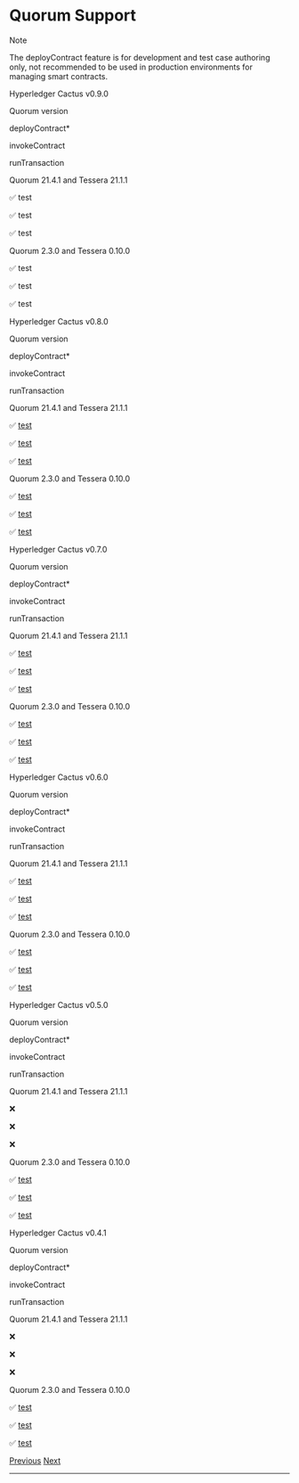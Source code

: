 Quorum Support
==============================================================

Note

The deployContract feature is for development and test case authoring only, not recommended to be used in production environments for managing smart contracts.

Hyperledger Cactus v0.9.0

Quorum version

deployContract\*

invokeContract

runTransaction

Quorum 21.4.1 and Tessera 21.1.1

✅ test

✅ test

✅ test

Quorum 2.3.0 and Tessera 0.10.0

✅ test

✅ test

✅ test

Hyperledger Cactus v0.8.0

Quorum version

deployContract\*

invokeContract

runTransaction

Quorum 21.4.1 and Tessera 21.1.1

✅ [test](https://github.com/hyperledger/cactus/blob/v0.8.0/packages/cactus-plugin-ledger-connector-quorum/src/test/typescript/integration/plugin-ledger-connector-quorum/deploy-contract/v21.4.1-deploy-contract-from-json.test.ts)

✅ [test](https://github.com/hyperledger/cactus/blob/v0.8.0/packages/cactus-plugin-ledger-connector-quorum/src/test/typescript/integration/plugin-ledger-connector-quorum/deploy-contract/v21.4.1-invoke-contract.test.ts)

✅ [test](https://github.com/hyperledger/cactus/blob/v0.8.0/packages/cactus-plugin-ledger-connector-quorum/src/test/typescript/integration/plugin-ledger-connector-quorum/deploy-contract/v21.4.1-deploy-contract-from-json.test.ts)

Quorum 2.3.0 and Tessera 0.10.0

✅ [test](https://github.com/hyperledger/cactus/blob/v0.8.0/packages/cactus-plugin-ledger-connector-quorum/src/test/typescript/integration/plugin-ledger-connector-quorum/deploy-contract/v2.3.0-deploy-contract-from-json.test.ts)

✅ [test](https://github.com/hyperledger/cactus/blob/v0.8.0/packages/cactus-plugin-ledger-connector-quorum/src/test/typescript/integration/plugin-ledger-connector-quorum/deploy-contract/v2.3.0-invoke-contract.test.ts)

✅ [test](https://github.com/hyperledger/cactus/blob/v0.8.0/packages/cactus-plugin-ledger-connector-quorum/src/test/typescript/integration/plugin-ledger-connector-quorum/deploy-contract/v2.3.0-deploy-contract-from-json.test.ts)

Hyperledger Cactus v0.7.0

Quorum version

deployContract\*

invokeContract

runTransaction

Quorum 21.4.1 and Tessera 21.1.1

✅ [test](https://github.com/hyperledger/cactus/blob/v0.7.0/packages/cactus-plugin-ledger-connector-quorum/src/test/typescript/integration/plugin-ledger-connector-quorum/deploy-contract/v21.4.1-deploy-contract-from-json.test.ts)

✅ [test](https://github.com/hyperledger/cactus/blob/v0.7.0/packages/cactus-plugin-ledger-connector-quorum/src/test/typescript/integration/plugin-ledger-connector-quorum/deploy-contract/v21.4.1-invoke-contract.test.ts)

✅ [test](https://github.com/hyperledger/cactus/blob/v0.7.0/packages/cactus-plugin-ledger-connector-quorum/src/test/typescript/integration/plugin-ledger-connector-quorum/deploy-contract/v21.4.1-deploy-contract-from-json.test.ts)

Quorum 2.3.0 and Tessera 0.10.0

✅ [test](https://github.com/hyperledger/cactus/blob/v0.7.0/packages/cactus-plugin-ledger-connector-quorum/src/test/typescript/integration/plugin-ledger-connector-quorum/deploy-contract/v2.3.0-deploy-contract-from-json.test.ts)

✅ [test](https://github.com/hyperledger/cactus/blob/v0.7.0/packages/cactus-plugin-ledger-connector-quorum/src/test/typescript/integration/plugin-ledger-connector-quorum/deploy-contract/v2.3.0-invoke-contract.test.ts)

✅ [test](https://github.com/hyperledger/cactus/blob/v0.7.0/packages/cactus-plugin-ledger-connector-quorum/src/test/typescript/integration/plugin-ledger-connector-quorum/deploy-contract/v2.3.0-deploy-contract-from-json.test.ts)

Hyperledger Cactus v0.6.0

Quorum version

deployContract\*

invokeContract

runTransaction

Quorum 21.4.1 and Tessera 21.1.1

✅ [test](https://github.com/hyperledger/cactus/blob/v0.6.0/packages/cactus-plugin-ledger-connector-quorum/src/test/typescript/integration/plugin-ledger-connector-quorum/deploy-contract/v21.4.1-deploy-contract-from-json.test.ts)

✅ [test](https://github.com/hyperledger/cactus/blob/v0.6.0/packages/cactus-plugin-ledger-connector-quorum/src/test/typescript/integration/plugin-ledger-connector-quorum/deploy-contract/v21.4.1-invoke-contract.test.ts)

✅ [test](https://github.com/hyperledger/cactus/blob/v0.6.0/packages/cactus-plugin-ledger-connector-quorum/src/test/typescript/integration/plugin-ledger-connector-quorum/deploy-contract/v21.4.1-deploy-contract-from-json.test.ts)

Quorum 2.3.0 and Tessera 0.10.0

✅ [test](https://github.com/hyperledger/cactus/blob/v0.6.0/packages/cactus-plugin-ledger-connector-quorum/src/test/typescript/integration/plugin-ledger-connector-quorum/deploy-contract/v2.3.0-deploy-contract-from-json.test.ts)

✅ [test](https://github.com/hyperledger/cactus/blob/v0.6.0/packages/cactus-plugin-ledger-connector-quorum/src/test/typescript/integration/plugin-ledger-connector-quorum/deploy-contract/v2.3.0-invoke-contract.test.ts)

✅ [test](https://github.com/hyperledger/cactus/blob/v0.6.0/packages/cactus-plugin-ledger-connector-quorum/src/test/typescript/integration/plugin-ledger-connector-quorum/deploy-contract/v2.3.0-deploy-contract-from-json.test.ts)

Hyperledger Cactus v0.5.0

Quorum version

deployContract\*

invokeContract

runTransaction

Quorum 21.4.1 and Tessera 21.1.1

❌

❌

❌

Quorum 2.3.0 and Tessera 0.10.0

✅ [test](https://github.com/hyperledger/cactus/blob/v0.5.0/packages/cactus-plugin-ledger-connector-quorum/src/test/typescript/integration/plugin-ledger-connector-quorum/deploy-contract/deploy-contract-from-json.test.ts)

✅ [test](https://github.com/hyperledger/cactus/blob/v0.5.0/packages/cactus-plugin-ledger-connector-quorum/src/test/typescript/integration/plugin-ledger-connector-quorum/deploy-contract/invoke-contract.test.ts)

✅ [test](https://github.com/hyperledger/cactus/blob/v0.5.0/packages/cactus-plugin-ledger-connector-quorum/src/test/typescript/integration/plugin-ledger-connector-quorum/deploy-contract/deploy-contract-from-json.test.ts)

Hyperledger Cactus v0.4.1

Quorum version

deployContract\*

invokeContract

runTransaction

Quorum 21.4.1 and Tessera 21.1.1

❌

❌

❌

Quorum 2.3.0 and Tessera 0.10.0

✅ [test](https://github.com/hyperledger/cactus/blob/v0.4.1/packages/cactus-plugin-ledger-connector-quorum/src/test/typescript/integration/plugin-ledger-connector-quorum/deploy-contract/deploy-contract-from-json.test.ts)

✅ [test](https://github.com/hyperledger/cactus/blob/v0.4.1/packages/cactus-plugin-ledger-connector-quorum/src/test/typescript/integration/plugin-ledger-connector-quorum/deploy-contract/invoke-contract-v2.test.ts)

✅ [test](https://github.com/hyperledger/cactus/blob/v0.4.1/packages/cactus-plugin-ledger-connector-quorum/src/test/typescript/integration/plugin-ledger-connector-quorum/deploy-contract/deploy-contract-from-json.test.ts)



[Previous](fabric.md "Fabric Support") [Next](xdai.md "xDai Support")

* * *

